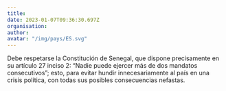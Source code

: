 ```yaml
---
title: 
date: 2023-01-07T09:36:30.697Z
organisation: 
author: 
avatar: "/img/pays/ES.svg"
---
```


Debe respetarse la Constitución de Senegal, que dispone precisamente en su artículo 27 inciso 2: “Nadie puede ejercer más de dos mandatos consecutivos”;  esto, para evitar hundir innecesariamente al país en una crisis política, con todas sus posibles consecuencias nefastas.